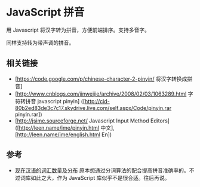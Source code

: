 
# JavaScript 拼音

用 Javascript 将汉字转为拼音，方便前端排序。支持多音字。

同样支持转为带声调的拼音。

## 相关链接
 * [https://code.google.com/p/chinese-character-2-pinyin/ 将汉字转换成拼音]
 * [http://www.cnblogs.com/jinweijie/archive/2008/02/03/1063289.html 字符转拼音 javascript pinyin] ([http://cid-80b2ed83de3c7c17.skydrive.live.com/self.aspx/Code/pinyin.rar pinyin.rar])
 * [http://jsime.sourceforge.net/ Javascript Input Method Editors] ([http://leen.name/ime/pinyin.html 中文], [http://leen.name/ime/english.html En])

## 参考

* [现在汉语的词汇数量及分布](http://blog.cathayan.org/item/1593)
  原本想通过分词算法的配合提高拼音准确率的。不过词库如此之大，作为 JavaScript
  库似乎不是很合适。往后再说。
